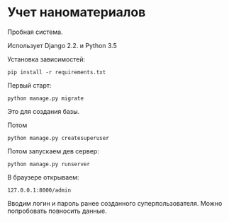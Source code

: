 # Учет наноматериалов

Пробная система.


Использует Django 2.2. и Python 3.5


Установка зависимостей:

    pip install -r requirements.txt


Первый старт:

    python manage.py migrate

Это для создания базы.

Потом

    python manage.py createsuperuser

Потом запускаем дев сервер:

    python manage.py runserver

В браузере открываем:

    127.0.0.1:8000/admin

Вводим логин и пароль ранее созданного суперпользователя.
Можно попробовать повносить данные.
